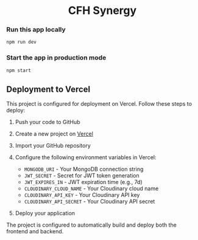<h1 align="center">CFH Synergy</h1>

### Run this app locally

```bash
npm run dev
```

### Start the app in production mode

```bash
npm start
```

## Deployment to Vercel

This project is configured for deployment on Vercel. Follow these steps to deploy:

1. Push your code to GitHub
2. Create a new project on [Vercel](https://vercel.com)
3. Import your GitHub repository
4. Configure the following environment variables in Vercel:
   - `MONGODB_URI` - Your MongoDB connection string
   - `JWT_SECRET` - Secret for JWT token generation
   - `JWT_EXPIRES_IN` - JWT expiration time (e.g., 7d)
   - `CLOUDINARY_CLOUD_NAME` - Your Cloudinary cloud name
   - `CLOUDINARY_API_KEY` - Your Cloudinary API key
   - `CLOUDINARY_API_SECRET` - Your Cloudinary API secret

5. Deploy your application

The project is configured to automatically build and deploy both the frontend and backend.


